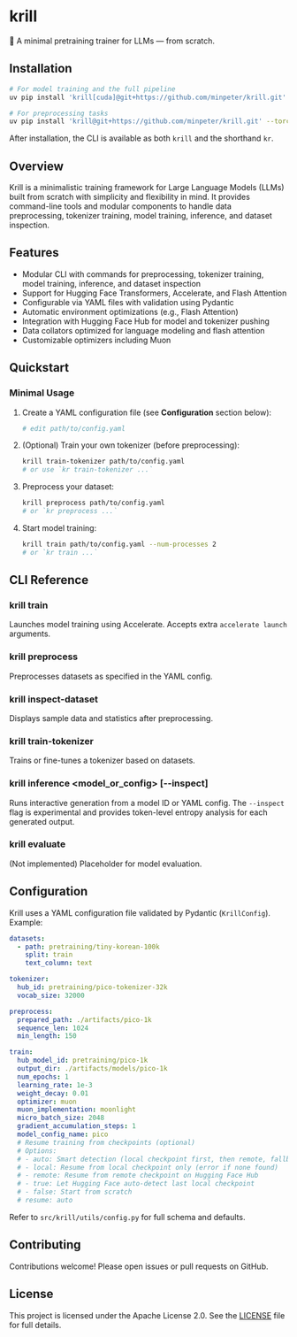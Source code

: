 # krill

🦐 A minimal pretraining trainer for LLMs — from scratch.

## Installation

```bash
# For model training and the full pipeline
uv pip install 'krill[cuda]@git+https://github.com/minpeter/krill.git' --torch-backend=cu128

# For preprocessing tasks
uv pip install 'krill@git+https://github.com/minpeter/krill.git' --torch-backend=cpu
```

After installation, the CLI is available as both `krill` and the shorthand `kr`.

## Overview

Krill is a minimalistic training framework for Large Language Models (LLMs) built from scratch with simplicity and flexibility in mind. It provides command-line tools and modular components to handle data preprocessing, tokenizer training, model training, inference, and dataset inspection.

## Features

- Modular CLI with commands for preprocessing, tokenizer training, model training, inference, and dataset inspection
- Support for Hugging Face Transformers, Accelerate, and Flash Attention
- Configurable via YAML files with validation using Pydantic
- Automatic environment optimizations (e.g., Flash Attention)
- Integration with Hugging Face Hub for model and tokenizer pushing
- Data collators optimized for language modeling and flash attention
- Customizable optimizers including Muon

## Quickstart

### Minimal Usage

1. Create a YAML configuration file (see **Configuration** section below):

    ```bash
    # edit path/to/config.yaml
    ```

2. (Optional) Train your own tokenizer (before preprocessing):

    ```bash
    krill train-tokenizer path/to/config.yaml
    # or use `kr train-tokenizer ...`
    ```

3. Preprocess your dataset:

    ```bash
    krill preprocess path/to/config.yaml
    # or `kr preprocess ...`
    ```

4. Start model training:

    ```bash
    krill train path/to/config.yaml --num-processes 2
    # or `kr train ...`
    ```

## CLI Reference

### krill train <config>

Launches model training using Accelerate. Accepts extra `accelerate launch` arguments.

### krill preprocess <config>

Preprocesses datasets as specified in the YAML config.

### krill inspect-dataset <config>

Displays sample data and statistics after preprocessing.

### krill train-tokenizer <config>

Trains or fine-tunes a tokenizer based on datasets.

### krill inference <model_or_config> [--inspect]

Runs interactive generation from a model ID or YAML config. The `--inspect` flag is experimental and provides token-level entropy analysis for each generated output.

### krill evaluate

(Not implemented) Placeholder for model evaluation.

## Configuration

Krill uses a YAML configuration file validated by Pydantic (`KrillConfig`). Example:

```yaml
datasets:
  - path: pretraining/tiny-korean-100k
    split: train
    text_column: text

tokenizer:
  hub_id: pretraining/pico-tokenizer-32k
  vocab_size: 32000

preprocess:
  prepared_path: ./artifacts/pico-1k
  sequence_len: 1024
  min_length: 150

train:
  hub_model_id: pretraining/pico-1k
  output_dir: ./artifacts/models/pico-1k
  num_epochs: 1
  learning_rate: 1e-3
  weight_decay: 0.01
  optimizer: muon
  muon_implementation: moonlight
  micro_batch_size: 2048
  gradient_accumulation_steps: 1
  model_config_name: pico
  # Resume training from checkpoints (optional)
  # Options:
  # - auto: Smart detection (local checkpoint first, then remote, fallback to scratch)
  # - local: Resume from local checkpoint only (error if none found)
  # - remote: Resume from remote checkpoint on Hugging Face Hub
  # - true: Let Hugging Face auto-detect last local checkpoint
  # - false: Start from scratch
  # resume: auto
```

Refer to `src/krill/utils/config.py` for full schema and defaults.

## Contributing

Contributions welcome! Please open issues or pull requests on GitHub.

## License

This project is licensed under the Apache License 2.0. See the [LICENSE](LICENSE) file for full details.

